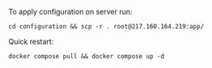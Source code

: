 To apply configuration on server run:

`cd configuration && scp -r . root@217.160.164.219:app/`

Quick restart:

`docker compose pull && docker compose up -d`
